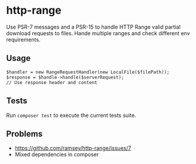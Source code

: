 # http-range

Use PSR-7 messages and a PSR-15 to handle HTTP Range valid partial download requests to files. Hande multiple ranges and check different env requirements.

## Usage

    $handler = new RangeRequestHandler(new LocalFile($filePath));
    $response = $handle->handle($serverRequest);
    // Use response header and content

## Tests

Run `composer test` to execute the current tests suite.


## Problems

- https://github.com/ramsey/http-range/issues/7
- Mixed dependencies in composer